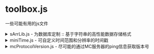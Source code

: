 # toolbox.js
一些可能有用的js文件


<details><summary>sArrLib.js - 为数据库定制 :: 基于字符串的高性能数据存储格式</summary>

## sArrLib.js
为数据库定制 :: 基于字符串的高性能数据存储格式

```
// sArr 是前后没有括号的字符串格式的数组, 使用逗号分隔数据, 其数据和长度保存在一个普通数组里, 这个普通数组就是 sArrObj
// [sArr字符串, 数据长度数字]
```

### 如何使用
```js
// 创建 sArrObj
let sArr = sArrLib.new(100);
// 输出: ['null,null,null,...共100位...null', 100]


// 添加一个数据
sArr = sArrLib.push(sArr, 100);
// 输出: ['null,null,null,...共101位...null,100', 101]


// 删除第一个数据
sArr = sArrLib.shift(sArr);
// 输出: ['null,null,...共100位...null,100', 100]


// 删除第一位并添加一个数据
sArr = sArrLib.moveLeft(sArr, 200);
// 输出: ['null,...共100位...null,100,200', 100]


// 转换为普通数组
arr = sArrLib.toArray(sArr);
// 输出: [null, ...共100位...null, 100, 200]
```
 
此工具用于提供可不进行类型转换且满足一些数据快速编辑功能的字符串格式的js数组. 可用于数据库中的大量小数据存储. 数据会一次性全部读出, 可能牺牲一些IO性能. 

```js
// 提示

// 将数据返回给客户端
return '{"data": ['+ sArr +']}';
// 在发送数据时并不需要将其解码, 可以直接插入JSON字符串
```

</details>



<details><summary>miniTime.js - 可自定义时间范围和分辨率的时间戳</summary>

## miniTime.js
可自定义时间范围和分辨率的时间戳. 用于优化大量短期存放数据的体积和索引

![image](https://github.com/ApliNi/miniTime.js/assets/59365724/9549a8e4-c1c5-4529-9bb7-f52092f8dfd4)

### 如何使用

```js
import { miniTime } from './Util/timeLib.js';

// miniTime 配置
let miniTimeConfig = {
	reso: 10 * 60 * 1000, // 分辨率10分钟
	rbr: 69 * 24 * 6, // 最大69天 // 这里的单位为上方的分辨率
	// 0 ~ 9936
};

// 当前时间
let nowTime = miniTime.compile(miniTimeConfig);
// 数据过期时间 (数据保留32天)
let expirationTime = nowTime - 32 * 24 * 6;


// 转换回标准时间戳
let time = miniTIme.decompile(miniTimeConfig, nowTime);
```

</details>



<details><summary>mcProtocolVersion.js - 尽可能的通过MC服务器的ping信息获取版本号</summary>

## mcProtocolVersion.js
尽可能的通过MC服务器的ping信息获取版本号, 通过协议版本号/ 版本名称/ motd 匹配版本号或版本范围.

### 如何使用

```js
import { miniTime } from './Util/timeLib.js';

let pv = 762;
let vName = 'paper 1.19.4';
let motd = '我们支持 1.16.5 到 1.19.4 版本';

let verName = getVer(pv, vName, motd);
// verName: '1.16.5 - 1.19.4'
```

</details>